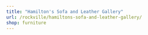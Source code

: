```yaml
---
title: "Hamilton's Sofa and Leather Gallery"
url: /rockville/hamiltons-sofa-and-leather-gallery/
shop: furniture
---
```

